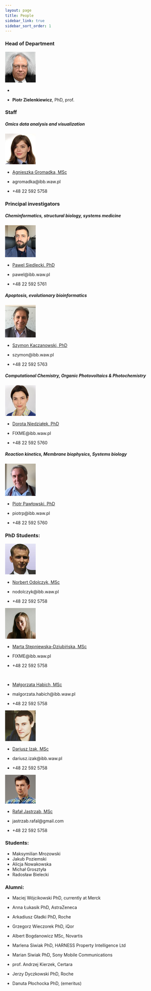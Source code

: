 ```yaml
---
layout: page
title: People
sidebar_link: true
sidebar_sort_order: 1
---
```


### Head of Department
<div class="flex-container">
  <img src="assets/img/PZielenkiewicz.png" alt="">
  <ul>
    <li></li>
    <li><p><b>Piotr Zielenkiewicz</b>, PhD, prof.</p></li>
  </ul>
</div>

### Staff

##### Omics data analysis and visualization
<div class="flex-container">
  <img src="assets/img/AGromadka.png" alt="">
  <ul>
    <li><p><a href="http://webjeda.com/online-cv/">Agnieszka Gromadka, MSc</a></p></li>
    <li><p>agromadka@ibb.waw.pl</p></li>
    <li><p>+48 22 592 5758</p></li>
  </ul>
</div>



### Principal investigators

##### Cheminformatics, structural biology, systems medicine

<div class="flex-container">
  <img src="assets/img/PSiedlecki.png" alt="">
  <ul>
    <li><p><a href="https://scholar.google.pl/citations?hl=en&user=4MGHwSYAAAAJ">Pawel Siedlecki, PhD</a></p></li>
    <li><p>pawel@ibb.waw.pl</p></li>
    <li><p>+48 22 592 5761</p></li>
  </ul>
</div>

##### Apoptosis, evolutionary bioinformatics

<div class="flex-container">
  <img src="assets/img/SKaczanowski.JPG" alt="">
  <ul>
    <li><p><a href="https://scholar.google.pl/citations?user=6dU16i0AAAAJ&hl=en">Szymon Kaczanowski, PhD</a></p></li>
    <li><p>szymon@ibb.waw.pl</p></li>
    <li><p>+48 22 592 5763</p></li>
  </ul>
</div>

##### Computational Chemistry, Organic Photovoltaics & Photochemistry

<div class="flex-container">
  <img src="assets/img/DNiedzielak.png" alt="">
  <ul>
    <li><p><a href="https://scholar.google.pl/citations?user=BKDfA3sAAAAJ&hl=en">Dorota Niedziałek, PhD</a></p></li>
    <li><p>FIXME@ibb.waw.pl</p></li>
    <li><p>+48 22 592 5760</p></li>
  </ul>
</div>

##### Reaction kinetics, Membrane biophysics, Systems biology

<div class="flex-container">
  <img src="assets/img/PPawlowski.png" alt="">
  <ul>
    <li><p><a href="https://scholar.google.pl/citations?user=CvnQtdcAAAAJ&hl=en">Piotr Pawłowski, PhD</a></p></li>
    <li><p>piotrp@ibb.waw.pl</p></li>
    <li><p>+48 22 592 5760</p></li>
  </ul>
</div>


### PhD Students:

<div class="flex-container">
  <img src="assets/img/NOdolczyk.png" alt="">
  <ul>
    <li><p><a href="https://www.researchgate.net/profile/Norbert_Odolczyk">Norbert Odolczyk, MSc</a></p></li>
    <li><p>nodolczyk@ibb.waw.pl</p></li>
    <li><p>+48 22 592 5758</p></li>
  </ul>
</div>

<div class="flex-container">
  <img src="assets/img/MSD.png" alt="">
  <ul>
    <li><p><a href="https://www.researchgate.net/profile/Marta_Stepniewska-Dziubinska">Marta Stępniewska-Dziubińska, MSc</a></p></li>
    <li><p>FIXME@ibb.waw.pl</p></li>
    <li><p>+48 22 592 5758</p></li>
  </ul>
</div>

<div class="flex-container">
  <img src="https://placehold.it/100x100" alt="">
  <ul>
    <li><p><a href="http://webjeda.com/online-cv/">Małgorzata Habich, MSc</a></p></li>
    <li><p>malgorzata.habich@ibb.waw.pl</p></li>
    <li><p>+48 22 592 5758</p></li>
  </ul>
</div>

<div class="flex-container">
  <img src="assets/img/DIzak.png" alt="Dariusz Izak">
  <ul>
    <li><p><a href="https://dizak.github.io/online-cv/">Dariusz Izak, MSc</a></p></li>
    <li><p>dariusz.izak@ibb.waw.pl</p></li>
    <li><p>+48 22 592 5758</p></li>
  </ul>
</div>

<div class="flex-container">
  <img src="assets/img/RJastrzab.png" alt="">
  <ul>
    <li><p><a href="http://olimpacademy.com/speaker/rafal-jastrzab/">Rafał Jastrząb, MSc</a></p></li>
    <li><p>jastrzab.rafal@gmail.com</p></li>
    <li><p>+48 22 592 5758</p></li>
  </ul>
</div>


### Students:

  - Maksymilian Mrozowski
  - Jakub Poziemski
  - Alicja Nowakowska
  - Michał Grosztyła
  - Radosław Bielecki

### Alumni:

  - Maciej Wójcikowski PhD, currently at Merck

  - Anna Łukasik PhD, AstraZeneca

  - Arkadiusz Gładki PhD, Roche

  - Grzegorz Wieczorek PhD, iQor

  - Albert Bogdanowicz MSc,  Novartis

  - Marlena Siwiak PhD, HARNESS Property Intelligence Ltd

  - Marian Siwiak PhD, Sony Mobile Communications

  - prof. Andrzej Kierzek, Certara

  - Jerzy Dyczkowski PhD, Roche

  - Danuta Płochocka PhD, (emeritus)
